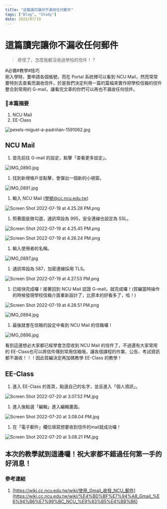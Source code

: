 ```yaml
---
title: "這篇讀完讓你不漏收任何郵件"
tags: ["Blog", "Study"]
date: 2022/07/19
---
```

# 這篇讀完讓你不漏收任何郵件

> 奇怪了，怎麼我都沒收過學校的信件！？
> 


#必備#教學#技巧
<br>
剛入學時，要申請各個帳號，而在 Portal 系統裡可以看到 NCU Mail，然而常常要特別去查看而漏收信件，於是我們決定利用一篇的篇幅來實作把學校信箱的信件整合到常用的 G-mail，讓看完文章的你們可以再也不漏收任何信件。

### 🧸本篇摘要

1. NCU Mail
2. EE-Class

![pexels-miguel-á-padriñán-1591062.jpg](https://github.com/NCU-FRESH/2024-blog/blob/main/%E9%80%99%E7%AF%87%E8%AE%80%E5%AE%8C%E8%AE%93%E4%BD%A0%E4%B8%8D%E6%BC%8F%E6%94%B6%E4%BB%BB%E4%BD%95%E9%83%B5%E4%BB%B6/pexels-miguel-a-padrinan-1591062.jpg?raw=true)

## NCU Mail

1. 首先前往 G-mail 的設定，點擊「查看更多設定」。

![IMG_0890.jpg](https://github.com/NCU-FRESH/2024-blog/blob/main/%E9%80%99%E7%AF%87%E8%AE%80%E5%AE%8C%E8%AE%93%E4%BD%A0%E4%B8%8D%E6%BC%8F%E6%94%B6%E4%BB%BB%E4%BD%95%E9%83%B5%E4%BB%B6/IMG_0890.jpg?raw=true)

1. 找到新增帳戶並點擊，會彈出一個新的小視窗。

![IMG_0891.jpg](https://github.com/NCU-FRESH/2024-blog/blob/main/%E9%80%99%E7%AF%87%E8%AE%80%E5%AE%8C%E8%AE%93%E4%BD%A0%E4%B8%8D%E6%BC%8F%E6%94%B6%E4%BB%BB%E4%BD%95%E9%83%B5%E4%BB%B6/IMG_0891.jpg?raw=true)

1. 輸入 NCU Mail (學號@cc.ncu.edu.tw)

![Screen Shot 2022-07-19 at 4.25.28 PM.png](https://github.com/NCU-FRESH/2024-blog/blob/main/%E9%80%99%E7%AF%87%E8%AE%80%E5%AE%8C%E8%AE%93%E4%BD%A0%E4%B8%8D%E6%BC%8F%E6%94%B6%E4%BB%BB%E4%BD%95%E9%83%B5%E4%BB%B6/Screen_Shot_2022-07-19_at_4.25.28_PM.png?raw=true)

1. 照著圖是做勾選，通訊埠設為 995，安全連線也設定為 SSL。

![Screen Shot 2022-07-19 at 4.25.45 PM.png](https://github.com/NCU-FRESH/2024-blog/blob/main/%E9%80%99%E7%AF%87%E8%AE%80%E5%AE%8C%E8%AE%93%E4%BD%A0%E4%B8%8D%E6%BC%8F%E6%94%B6%E4%BB%BB%E4%BD%95%E9%83%B5%E4%BB%B6/Screen_Shot_2022-07-19_at_4.25.45_PM.png?raw=true)

![Screen Shot 2022-07-19 at 4.26.24 PM.png](https://github.com/NCU-FRESH/2024-blog/blob/main/%E9%80%99%E7%AF%87%E8%AE%80%E5%AE%8C%E8%AE%93%E4%BD%A0%E4%B8%8D%E6%BC%8F%E6%94%B6%E4%BB%BB%E4%BD%95%E9%83%B5%E4%BB%B6/Screen_Shot_2022-07-19_at_4.26.24_PM.png?raw=true)

1. 輸入使用者的名稱。

![IMG_0897.jpg](https://github.com/NCU-FRESH/2024-blog/blob/main/%E9%80%99%E7%AF%87%E8%AE%80%E5%AE%8C%E8%AE%93%E4%BD%A0%E4%B8%8D%E6%BC%8F%E6%94%B6%E4%BB%BB%E4%BD%95%E9%83%B5%E4%BB%B6/IMG_0897.jpg?raw=true)

1. 通訊埠設為 587，加密連線採用 TLS。

![Screen Shot 2022-07-19 at 4.27.53 PM.png](https://github.com/NCU-FRESH/2024-blog/blob/main/%E9%80%99%E7%AF%87%E8%AE%80%E5%AE%8C%E8%AE%93%E4%BD%A0%E4%B8%8D%E6%BC%8F%E6%94%B6%E4%BB%BB%E4%BD%95%E9%83%B5%E4%BB%B6/Screen_Shot_2022-07-19_at_4.27.53_PM.png?raw=true)

1. 已經快完成囉！接著回到 NCU Mail 認證 G-mail，就完成囉！(賀編當時操作的時候發現學校信箱介面重新設計了，比原本的好看多了，哈！)

![Screen Shot 2022-07-19 at 4.28.51 PM.png](https://github.com/NCU-FRESH/2024-blog/blob/main/%E9%80%99%E7%AF%87%E8%AE%80%E5%AE%8C%E8%AE%93%E4%BD%A0%E4%B8%8D%E6%BC%8F%E6%94%B6%E4%BB%BB%E4%BD%95%E9%83%B5%E4%BB%B6/Screen_Shot_2022-07-19_at_4.28.51_PM.png?raw=true)

![IMG_0894.jpg](https://github.com/NCU-FRESH/2024-blog/blob/main/%E9%80%99%E7%AF%87%E8%AE%80%E5%AE%8C%E8%AE%93%E4%BD%A0%E4%B8%8D%E6%BC%8F%E6%94%B6%E4%BB%BB%E4%BD%95%E9%83%B5%E4%BB%B6/IMG_0894.jpg?raw=true)

1. 最後就會在信箱的設定中看到 NCU Mail 的信箱囉！

![IMG_0896.jpg](https://github.com/NCU-FRESH/2024-blog/blob/main/%E9%80%99%E7%AF%87%E8%AE%80%E5%AE%8C%E8%AE%93%E4%BD%A0%E4%B8%8D%E6%BC%8F%E6%94%B6%E4%BB%BB%E4%BD%95%E9%83%B5%E4%BB%B6/IMG_0896.jpg?raw=true)

看到這邊想必大家都已經學會怎麼收到 NCU Mail 的信件了，不過還有大家常用的 EE-Class也可以將信件傳到常用信箱哦，讓各個課程的作業、公告、考試資訊都不漏收！！！因此賀編決定再加碼教學 EE-Class 的教學！

## EE-Class

1. 進入 EE-Class 的首頁，點選自己的名字，並且進入「個人資訊」。

![Screen Shot 2022-07-20 at 3.07.52 PM.jpg](https://github.com/NCU-FRESH/2024-blog/blob/main/%E9%80%99%E7%AF%87%E8%AE%80%E5%AE%8C%E8%AE%93%E4%BD%A0%E4%B8%8D%E6%BC%8F%E6%94%B6%E4%BB%BB%E4%BD%95%E9%83%B5%E4%BB%B6/Screen_Shot_2022-07-20_at_3.07.52_PM.jpg?raw=true)

1. 進入後點選「編輯」進入編輯畫面。

![Screen Shot 2022-07-20 at 3.08.04 PM.jpg](https://github.com/NCU-FRESH/2024-blog/blob/main/%E9%80%99%E7%AF%87%E8%AE%80%E5%AE%8C%E8%AE%93%E4%BD%A0%E4%B8%8D%E6%BC%8F%E6%94%B6%E4%BB%BB%E4%BD%95%E9%83%B5%E4%BB%B6/Screen_Shot_2022-07-20_at_3.08.04_PM.jpg?raw=true)

1. 在「電子郵件」欄位填寫想要收到信件的mail就成功囉！

![Screen Shot 2022-07-20 at 3.08.21 PM.jpg](https://github.com/NCU-FRESH/2024-blog/blob/main/%E9%80%99%E7%AF%87%E8%AE%80%E5%AE%8C%E8%AE%93%E4%BD%A0%E4%B8%8D%E6%BC%8F%E6%94%B6%E4%BB%BB%E4%BD%95%E9%83%B5%E4%BB%B6/Screen_Shot_2022-07-20_at_3.08.21_PM.jpg?raw=true)

## 本次的教學就到這邊囉！祝大家都不錯過任何第一手的好消息！

### 參考連結

1. [https://wiki.cc.ncu.edu.tw/wiki/使用_Gmail_收發_NCU_郵件](https://wiki.cc.ncu.edu.tw/wiki/%E4%BD%BF%E7%94%A8_Gmail_%E6%94%B6%E7%99%BC_NCU_%E9%83%B5%E4%BB%B6)


